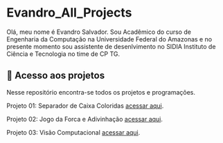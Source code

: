 # Evandro_All_Projects

Olá, meu nome é Evandro Salvador. Sou Acadêmico do curso de Engenharia da Computação na Universidade Federal do Amazonas e no presente momento sou assistente de desenlvimento no SIDIA Instituto de Ciência e Tecnologia no time de CP TG.

  
## 📁 Acesso aos projetos
Nesse repositório encontra-se todos os projetos e programações. </p>
Projeto 01: Separador de Caixa Coloridas [acessar aqui](https://github.com/Evandro02/Evandro_All_Projects/blob/main/Projeto_01.md). </p>
Projeto 02: Jogo da Forca e Adivinhação [acessar aqui](https://github.com/Evandro02/Evandro_All_Projects/blob/main/Projeto_02). </p>
Projeto 03: Visão Computacional [acessar aqui](https://github.com/Evandro02/Sidoraldo). 
